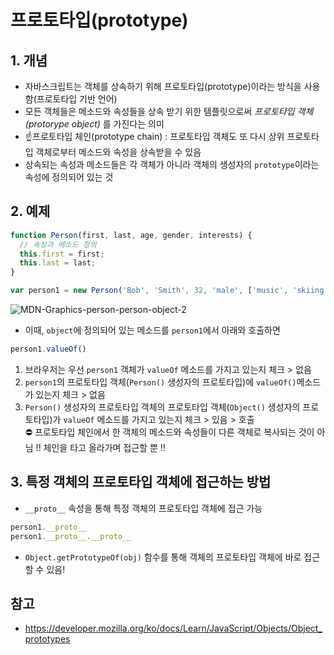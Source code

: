 # 프로토타입(prototype)
## 1. 개념
- 자바스크립트는 객체를 상속하기 위해 프로토타입(prototype)이라는 방식을 사용함(프로토타입 기반 언어)
- 모든 객체들은 메소드와 속성들을 상속 받기 위한 템플릿으로써 *프로토타입 객체(protorype object)* 를 가진다는 의미
- ☝️프로토타입 체인(prototype chain) : 프로토타입 객체도 또 다시 상위 프로토타입 객체로부터 메소드와 속성을 상속받을 수 있음 
- 상속되는 속성과 메소드들은 각 객체가 아니라 객체의 생성자의 ```prototype```이라는 속성에 정의되어 있는 것

## 2. 예제
```javascript
function Person(first, last, age, gender, interests) {
  // 속성과 메소드 정의
  this.first = first;
  this.last = last;
}

var person1 = new Person('Bob', 'Smith', 32, 'male', ['music', 'skiing']);
```
![MDN-Graphics-person-person-object-2](https://user-images.githubusercontent.com/97326130/168729427-69fa19b0-50f7-4170-a86f-4b3f46726edd.png)<br>
- 이때, ```object```에 정의되어 있는 메소드를 ```person1```에서 아래와 호출하면
```javascript
person1.valueOf()
```
1) 브라우저는 우선 ```person1``` 객체가 ```valueOf``` 메소드를 가지고 있는지 체크 > 없음
2) ```person1```의 프로토타입 객체(```Person()``` 생성자의 프로토타입)에 ```valueOf()```메소드가 있는지 체크 > 없음
3) ```Person()``` 생성자의 프로토타입 객체의 프로토타입 객체(```Object()``` 생성자의 프로토타입)가 ```valueOf``` 메소드를 가지고 있는지 체크 > 있음 > 호출
<br>⛔ 프로토타입 체인에서 한 객체의 메소드와 속성들이 다른 객체로 복사되는 것이 아님 !! 체인을 타고 올라가며 접근할 뿐 !!

## 3. 특정 객체의 프로토타입 객체에 접근하는 방법
- ```__proto__``` 속성을 통해 특정 객체의 프로토타입 객체에 접근 가능
```javascript
person1.__proto__
person1.__proto__.__proto__
```
- ```Object.getPrototypeOf(obj)``` 함수를 통해 객체의 프로토타입 객체에 바로 접근할 수 있음!

## 참고
- https://developer.mozilla.org/ko/docs/Learn/JavaScript/Objects/Object_prototypes
